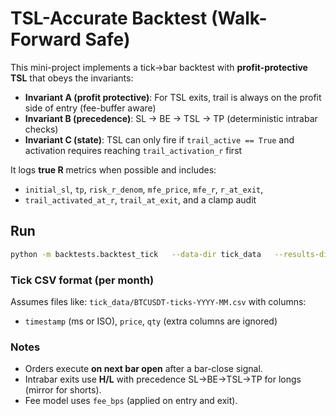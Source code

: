 # TSL-Accurate Backtest (Walk-Forward Safe)

This mini-project implements a tick→bar backtest with **profit-protective TSL** that obeys the invariants:

- **Invariant A (profit protective)**: For TSL exits, trail is always on the profit side of entry (fee-buffer aware)
- **Invariant B (precedence)**: SL → BE → TSL → TP (deterministic intrabar checks)
- **Invariant C (state)**: TSL can only fire if `trail_active == True` and activation requires reaching `trail_activation_r` first

It logs **true R** metrics when possible and includes:
- `initial_sl`, `tp`, `risk_r_denom`, `mfe_price`, `mfe_r`, `r_at_exit`,
- `trail_activated_at_r`, `trail_at_exit`, and a clamp audit

## Run

```bash
python -m backtests.backtest_tick   --data-dir tick_data   --results-dir results   --pairs BTCUSDT SOLUSDT   --months 2025-07   --config configs/default.yaml   --dump-config
```

### Tick CSV format (per month)
Assumes files like: `tick_data/BTCUSDT-ticks-YYYY-MM.csv` with columns:
- `timestamp` (ms or ISO), `price`, `qty`  (extra columns are ignored)

### Notes
- Orders execute **on next bar open** after a bar-close signal.
- Intrabar exits use **H/L** with precedence SL→BE→TSL→TP for longs (mirror for shorts).
- Fee model uses `fee_bps` (applied on entry and exit).

